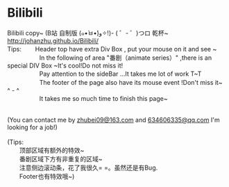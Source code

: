 # Bilibili
Bilibili copy~ (B站   自制版   (๑•̀ㅂ•́)و✧!)- ( ゜- ゜)つロ 乾杯~ </br>
http://johanzhu.github.io/Bilibili/</br>
Tips:
　　Header top have extra Div Box , put your mouse on it and see ~</br>
　　　
　　In the following of area "番剧（animate series）" ,there is an special DIV Box ~It's cool!Do not miss it!</br>
　　　
　　Pay attention to the sideBar ...It takes me lot of work T~T</br>
　　　
　　The footer of the page also have its mouse event !Don't miss it~ ^ - ^</br>
　　　
　　It takes me so much time  to finish this page~</br></br>

(You can contact me by zhubei09@163.com and 634606335@qq.com I'm looking for a job!)</br></br>
(Tips:</br>
　　顶部区域有额外的特效~</br>
　　番剧区域下方有非重复的区域~</br>
　　注意侧边滚动条，花了我很久= =。虽然还是有Bug.</br>
　　Footer也有特效哦~)</br>
